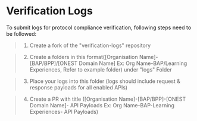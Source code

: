 # Verification Logs
To submit logs for protocol compliance verification, following steps need to be followed:

>1. Create a fork of the "verification-logs" repository

>2. Create a folders in this format([Organisation Name]-[BAP/BPP]/[ONEST Domain Name]  Ex: Org Name-BAP/Learning Experiences, Refer to example folder) under "logs" Folder

>3. Place your logs into this folder (logs should include request & response payloads for all enabled APIs)

>4. Create a PR with title ([Organisation Name]-[BAP/BPP]-[ONEST Domain Name]- API Payloads  Ex: Org Name-BAP-Learning Experiences- API Payloads)
